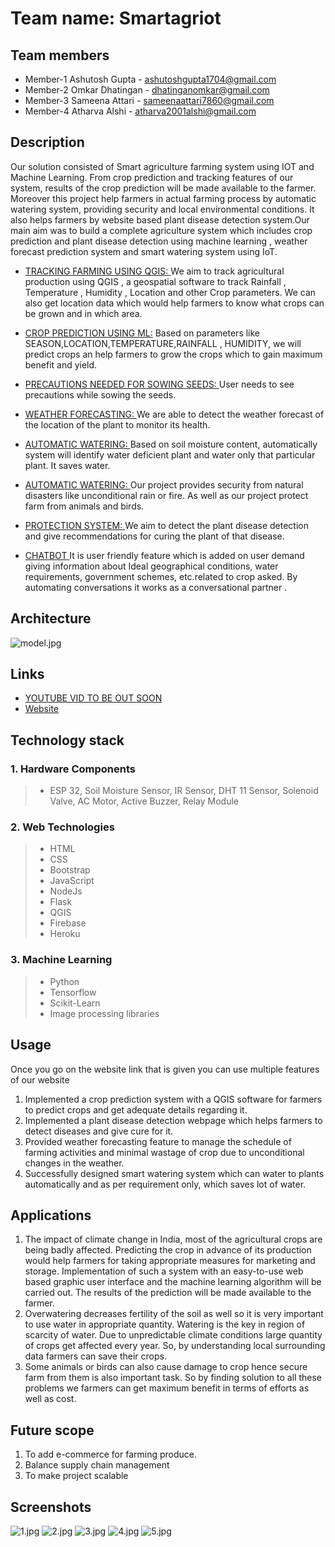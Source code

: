
# Team name: Smartagriot

## Team members
* Member-1 Ashutosh Gupta - ashutoshgupta1704@gmail.com
* Member-2 Omkar Dhatingan - dhatinganomkar@gmail.com
* Member-3 Sameena Attari - sameenaattari7860@gmail.com
* Member-4 Atharva Alshi - atharva2001alshi@gmail.com

## Description
Our solution consisted of Smart agriculture farming system using IOT and Machine Learning. From crop prediction and tracking features of our system, results of the crop prediction will be made available to the farmer. Moreover this project help farmers in actual farming process by automatic watering system, providing security and local environmental conditions. It also helps farmers by website based plant disease detection system.Our main aim was to build a complete agriculture system which includes crop prediction and plant disease detection using machine learning , weather forecast prediction system and smart watering system using IoT.

* <ins>TRACKING FARMING USING QGIS: </ins> 
We aim to track agricultural production using QGIS , a geospatial software to track Rainfall , Temperature , Humidity , Location and other Crop parameters. We can also get location data which would help farmers to know what crops can be grown and in which area.


* <ins>CROP PREDICTION USING ML:</ins> 
Based on parameters like SEASON,LOCATION,TEMPERATURE,RAINFALL , HUMIDITY, we will predict crops an help farmers to grow the crops which to gain maximum benefit and yield.


* <ins>PRECAUTIONS NEEDED FOR SOWING SEEDS: </ins> 
User needs to see precautions while sowing the seeds.

* <ins>WEATHER FORECASTING: </ins> 
We are able to detect the weather forecast of the location of the plant to monitor its health.


* <ins>AUTOMATIC WATERING: </ins> 
Based on soil moisture content, automatically system will identify water deficient plant and water only that particular plant. It saves water.

* <ins><ins>AUTOMATIC WATERING: </ins>  </ins> 
Our project provides security from natural disasters like unconditional rain or fire. As well as our project protect farm from animals and birds.

* <ins>PROTECTION SYSTEM: </ins> 
We aim to detect the plant disease detection and give recommendations for curing the plant of that disease.

* <ins>CHATBOT </ins> 
It is user friendly feature which is added on user demand giving information about Ideal geographical conditions, water requirements, government schemes, etc.related to crop asked. By automating conversations it works as a conversational partner .



## Architecture
![model.jpg](IMAGES/SMART%20AGRI-oT%20Model.png)


## Links
*  [YOUTUBE VID TO BE OUT SOON](#)
*  [Website](https://smart-agriot-web.herokuapp.com/)

## Technology stack

### 1. Hardware Components
>- ESP 32, Soil Moisture Sensor, IR Sensor, DHT 11 Sensor, Solenoid Valve, AC Motor, Active Buzzer, Relay Module
 
### 2. Web Technologies 
>- HTML
>- CSS
>- Bootstrap
>- JavaScript
>- NodeJs
>- Flask
>- QGIS 
>- Firebase
>- Heroku 

### 3. Machine Learning  
>- Python
>- Tensorflow 
>- Scikit-Learn 
>- Image processing libraries 


 
## Usage
Once you go on the website link that is given you can use multiple features of our website
1. Implemented a crop prediction system with a QGIS software for farmers to predict crops and get adequate details regarding it.
2. Implemented a plant disease detection webpage which helps farmers to detect diseases and give cure for it.
3. Provided weather forecasting feature to manage the schedule of farming activities and minimal wastage of crop due to unconditional changes in the weather.
4. Successfully designed smart watering system which can water to plants automatically and as per requirement only, which saves lot of water.

## Applications
1. The impact of climate change in India, most of the agricultural crops are being badly affected. Predicting the crop in advance of its production would help farmers for taking appropriate measures for marketing and storage. Implementation of such a system with an easy-to-use web based graphic user interface and the machine learning algorithm will be carried out. The results of the prediction will be made available to the farmer.
2. Overwatering decreases fertility of the soil as well so it is very important to use water in appropriate quantity. Watering is the key in region of scarcity of water. Due to unpredictable climate conditions large quantity of crops get affected every year. So, by understanding local surrounding data farmers can save their crops. 
3. Some animals or birds can also cause damage to crop hence secure farm from them is also important task. So by finding solution to all these problems we farmers can get maximum benefit in terms of efforts as well as cost. 


## Future scope
1. To add e-commerce for farming produce.
2. Balance supply chain management
3. To make project scalable

## Screenshots
![1.jpg](IMAGES/1.jpg)
![2.jpg](IMAGES/2.jpg)
![3.jpg](IMAGES/3.jpg)
![4.jpg](IMAGES/4.jpg)
![5.jpg](IMAGES/5.jpg)
